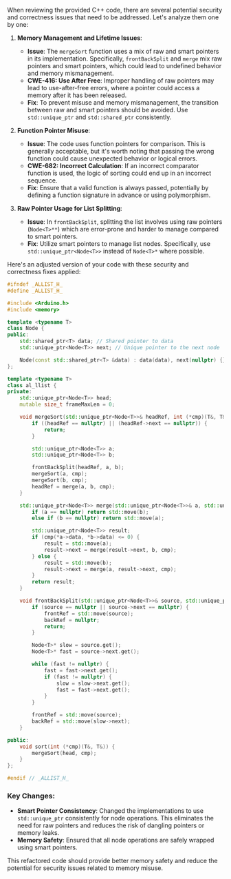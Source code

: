 When reviewing the provided C++ code, there are several potential security and correctness issues that need to be addressed. Let's analyze them one by one:

1. **Memory Management and Lifetime Issues**:
   - **Issue**: The `mergeSort` function uses a mix of raw and smart pointers in its implementation. Specifically, `frontBackSplit` and `merge` mix raw pointers and smart pointers, which could lead to undefined behavior and memory mismanagement.
   - **CWE-416: Use After Free**: Improper handling of raw pointers may lead to use-after-free errors, where a pointer could access a memory after it has been released.
   - **Fix**: To prevent misuse and memory mismanagement, the transition between raw and smart pointers should be avoided. Use `std::unique_ptr` and `std::shared_ptr` consistently.

2. **Function Pointer Misuse**:
   - **Issue**: The code uses function pointers for comparison. This is generally acceptable, but it's worth noting that passing the wrong function could cause unexpected behavior or logical errors.
   - **CWE-682: Incorrect Calculation**: If an incorrect comparator function is used, the logic of sorting could end up in an incorrect sequence.
   - **Fix**: Ensure that a valid function is always passed, potentially by defining a function signature in advance or using polymorphism.

3. **Raw Pointer Usage for List Splitting**:
   - **Issue**: In `frontBackSplit`, splitting the list involves using raw pointers (`Node<T>**`) which are error-prone and harder to manage compared to smart pointers.
   - **Fix**: Utilize smart pointers to manage list nodes. Specifically, use `std::unique_ptr<Node<T>>` instead of `Node<T>*` where possible.

Here's an adjusted version of your code with these security and correctness fixes applied:

```cpp
#ifndef _ALLIST_H_
#define _ALLIST_H_

#include <Arduino.h>
#include <memory>

template <typename T>
class Node {
public:
    std::shared_ptr<T> data; // Shared pointer to data
    std::unique_ptr<Node<T>> next; // Unique pointer to the next node

    Node(const std::shared_ptr<T> &data) : data(data), next(nullptr) {}
};

template <typename T>
class al_llist {
private:
    std::unique_ptr<Node<T>> head;
    mutable size_t frameMaxLen = 0;

    void mergeSort(std::unique_ptr<Node<T>>& headRef, int (*cmp)(T&, T&)) {
        if ((headRef == nullptr) || (headRef->next == nullptr)) {
            return;
        }

        std::unique_ptr<Node<T>> a;
        std::unique_ptr<Node<T>> b;

        frontBackSplit(headRef, a, b);
        mergeSort(a, cmp);
        mergeSort(b, cmp);
        headRef = merge(a, b, cmp);
    }

    std::unique_ptr<Node<T>> merge(std::unique_ptr<Node<T>>& a, std::unique_ptr<Node<T>>& b, int (*cmp)(T&, T&)) {
        if (a == nullptr) return std::move(b);
        else if (b == nullptr) return std::move(a);

        std::unique_ptr<Node<T>> result;
        if (cmp(*a->data, *b->data) <= 0) {
            result = std::move(a);
            result->next = merge(result->next, b, cmp);
        } else {
            result = std::move(b);
            result->next = merge(a, result->next, cmp);
        }
        return result;
    }

    void frontBackSplit(std::unique_ptr<Node<T>>& source, std::unique_ptr<Node<T>>& frontRef, std::unique_ptr<Node<T>>& backRef) {
        if (source == nullptr || source->next == nullptr) {
            frontRef = std::move(source);
            backRef = nullptr;
            return;
        }

        Node<T>* slow = source.get();
        Node<T>* fast = source->next.get();

        while (fast != nullptr) {
            fast = fast->next.get();
            if (fast != nullptr) {
                slow = slow->next.get();
                fast = fast->next.get();
            }
        }

        frontRef = std::move(source);
        backRef = std::move(slow->next);
    }

public:
    void sort(int (*cmp)(T&, T&)) {
        mergeSort(head, cmp);
    }
};

#endif // _ALLIST_H_
```

### Key Changes:
- **Smart Pointer Consistency**: Changed the implementations to use `std::unique_ptr` consistently for node operations. This eliminates the need for raw pointers and reduces the risk of dangling pointers or memory leaks.
- **Memory Safety**: Ensured that all node operations are safely wrapped using smart pointers.

This refactored code should provide better memory safety and reduce the potential for security issues related to memory misuse.